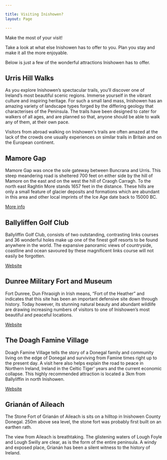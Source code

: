 ```yaml
---

title: Visiting Inishowen?
layout: Page

---
```


Make the most of your visit!

Take a look at what else Inishowen has to offer to you. Plan you stay and make it all the more enjoyable.

Below is just a few of the wonderful attractions Inishowen has to offer.

## Urris Hill Walks 

As you explore Inishowen’s spectacular trails, you’ll discover one of Ireland’s most beautiful scenic regions. Immerse yourself in the vibrant culture and inspiring heritage. For such a small land mass, Inishowen has an amazing variety of landscape types forged by the differing geology that characterises of the Peninsula. The trails have been designed to cater for walkers of all ages, and are planned so that, anyone should be able to walk any of them, at their own pace.

Visitors from abroad walking on Inishowen's trails are often amazed at the lack of the crowds one usually experiences on similar trails in Britain and on the European continent.

<JustifiedCloudinaryImageGallery tag="urris-hills"/>

## Mamore Gap

Mamore Gap was once the sole gateway between Buncrana and Urris. This steep meandering road is sheltered 700 feet on either side by the hill of Mamore on the east and on the west the hill of Craogh Carragh. To the north east Raghtin More stands 1657 feet in the distance. These hills are only a small feature of glacier deposits and formations which are abundant in this area and other local imprints of the Ice Age date back to 15000 BC.

[More info](https://www.thewildatlanticway.com/gap-of-mamore.html)

<JustifiedCloudinaryImageGallery tag="mamore-gap"/>

## Ballyliffen Golf Club

Ballyliffin Golf Club, consists of two outstanding, contrasting links courses and 36 wonderful holes make up one of the finest golf resorts to be found anywhere in the world. The expansive panoramic views of countryside, coastline and ocean savoured by these magnificent links course will not easily be forgotten.
 
[Website](https://www.ballyliffingolfclub.com/) 

<JustifiedCloudinaryImageGallery tag="golf-club"/>


## Dunree Military Fort and Museum

Fort Dunree, Dun Fhraoigh in Irish means, “Fort of the Heather” and indicates that this site has been an important defensive site down through history. Today however, its stunning natural beauty and abundant wildlife are drawing increasing numbers of visitors to one of Inishowen’s most beautiful and peaceful locations.

[Website](http://dunree.pro.ie/) 

<JustifiedCloudinaryImageGallery tag="dunree-fort"/>


## The Doagh Famine Village

Doagh Famine Village tells the story of a Donegal family and community living on the edge of Donegal and surviving from Famine times right up to the present day. A visit here also helps explain the road to peace in Northern Ireland, Ireland in the Celtic Tiger’ years and the current economic collapse. This highly recommended attraction is located a 3km from Ballyliffin in north Inishowen.

[Website](http://www.doaghfaminevillage.com/) 

<JustifiedCloudinaryImageGallery tag="famine-vilage"/>

## Grianán of Aileach

The Stone Fort of Grianán of Aileach is sits on a hilltop in Inishowen County Donegal. 250m above sea level, the stone fort was probably first built on an earthen rath. 

The view from Aileach is breathtaking. The glistening waters of Lough Foyle and Lough Swilly are clear, as is the form of the entire peninsula. A windy and exposed place, Grianán has been a silent witness to the history of Ireland.

<JustifiedCloudinaryImageGallery tag="an-grianan"/>


